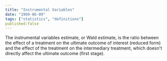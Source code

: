 ```yaml
---
title: "Instrumental Variables"
date: "1969-06-09"
tags: ["statistics", "definitions"]
published:false
---
```


The instrumental variables estimate, or Wald estimate, is the ratio between the effect of a treatment on the ultimate outcome of interest (reduced form) and the effect of the treatment on the intermediary treatment, which doesn't directly affect the ultimate outcome (first stage).
